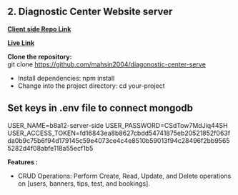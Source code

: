 
## 2. Diagnostic Center Website server


**[Client side Repo Link](https://github.com/mahsin2004/diagonostic-center-client)**

**[Live Link](https://b8a12-server-client.web.app)**

**Clone the repository:** <br/>
git clone https://github.com/mahsin2004/diagonostic-center-serve

<ul>
<li>
Install dependencies: npm install</li>
<li>
Change into the project directory: cd your-project</li>
</ul>

## Set keys in .env file to connect mongodb

USER_NAME=b8a12-server-side
USER_PASSWORD=CSdTow7MdJiq44SH
USER_ACCESS_TOKEN=fd16843ea8b8627cbdd54741875eb20521852f063fda0b9c75b6f94d179145c59e4073ce4c4e8510b59013f94c28496f2bb95655282d4f08abfe118a55ecf1b5

**Features :**

<ul>
 <li>CRUD Operations: Perform Create, Read, Update, and Delete operations on [users, banners, tips, test, and bookings].</li>
</ul>

